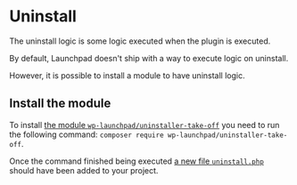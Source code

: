 # Uninstall 

The uninstall logic is some logic executed when the plugin is executed.

By default, Launchpad doesn't ship with a way to execute logic on uninstall.

However, it is possible to install a module to have uninstall logic.

## Install the module

To install [the module `wp-launchpad/uninstaller-take-off`](https://github.com/wp-launchpad/uninstaller-take-off)
you need to run the following command:
`composer require wp-launchpad/uninstaller-take-off`.

Once the command finished being executed [a new file `uninstall.php`](https://github.com/wp-launchpad/launchpad-examples/blob/main/uninstall/uninstall.php) should have been added to your project.